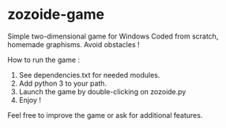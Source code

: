 # zozoide-game
Simple two-dimensional game for Windows
Coded from scratch, homemade graphisms. Avoid obstacles !

How to run the game :
1) See dependencies.txt for needed modules.
2) Add python 3 to your path.
3) Launch the game by double-clicking on zozoide.py
4) Enjoy !

Feel free to improve the game or ask for additional features.
